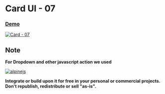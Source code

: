 # **Card UI - 07**

### [Demo](https://dropways.github.io/card-ui/cards/card-07)

[![Card - 07](https://github-production-user-asset-6210df.s3.amazonaws.com/38377336/251510678-a6b74a6c-032b-4ed5-81d6-44125047a133.jpg)](https://dropways.github.io/card-ui/cards/card-07/)

## Note

**For Dropdown and other javascript action we used**

[![alpinejs](https://github-production-user-asset-6210df.s3.amazonaws.com/38377336/250278992-60746a40-ffc9-48fc-a6bb-3a7e8e92903f.svg)](https://alpinejs.dev/)

**Integrate or build upon it for free in your personal or commercial projects. Don't republish, redistribute or sell "as-is".**
